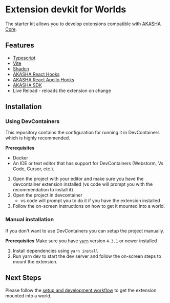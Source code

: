 # Extension devkit for Worlds
The starter kit allows you to develop extensions compatible with [AKASHA Core](https://github.com/AKASHAorg/akasha-core).

## Features
- [Typescript](https://www.typescriptlang.org/)
- [Vite](https://vite.dev/)
- [Shadcn](https://ui.shadcn.com/)
- [AKASHA React Hooks](https://github.com/AKASHAorg/akasha-core/tree/next/libs/hooks)
- [AKASHA React Apollo Hooks](https://github.com/AKASHAorg/akasha-core/blob/next/libs/hooks/README_GENERATED.md)
- [AKASHA SDK](https://github.com/AKASHAorg/akasha-core/tree/next/libs/sdk)
- Live Reload - reloads the extension on change


## Installation

### Using DevContainers
This repository contains the configuration for running it in DevContainers which is highly recommended.

**Prerequisites**
- Docker
- An IDE or text editor that has support for DevContainers (Webstorm, Vs Code, Cursor, etc.).

1. Open the project with your editor and make sure you have the devcontainer extension installed (vs code will prompt you with the recommendation to install it)
2. Open the project in devcontainer
    - vs code will prompt you to do it if you have the extension installed
3. Follow the on-screen instructions on how to get it mounted into a world.


### Manual installation
If you don't want to use DevContainers you can setup the project manually.

**Prerequisites**
Make sure you have [`yarn`](https://yarnpkg.com/getting-started/install) version `4.3.1` or newer installed

1. Install dependencies using `yarn install`
2. Run yarn dev to start the dev server and follow the on-screen steps to mount the extension.


## Next Steps

Please follow the [setup and development workflow](https://devkit-docs.akasha-docs.pages.dev/devkit/setup) to get the extension mounted into a world.